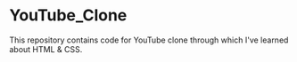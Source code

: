 # YouTube_Clone

This repository contains code for YouTube clone through which I've learned about HTML & CSS.
